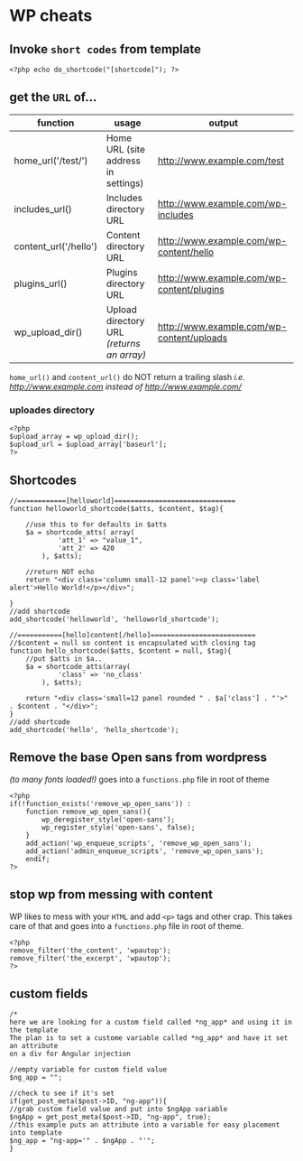 WP cheats
=========

## Invoke `short codes` from template
`<?php echo do_shortcode("[shortcode]"); ?>`

## get the `URL` of...

| function              | usage                                     | output                                                     |
| ------------------    | ----------------------------------------- | -----------------------------------------------------------|
| home_url('/test/')    | Home URL (site address in settings)       | http://www.example.com/test                                |
| includes_url()        | Includes directory URL                    | http://www.example.com/wp-includes                         |
| content_url('/hello') | Content directory URL                     | http://www.example.com/wp-content/hello                         |
| plugins_url()         | Plugins directory URL                     | http://www.example.com/wp-content/plugins                  |
| wp_upload_dir()       | Upload directory URL *(returns an array)* | http://www.example.com/wp-content/uploads                  |

`home_url()` and `content_url()` do NOT return a trailing slash *i.e. http://www.example.com instead of http://www.example.com/*


### uploades directory
```
<?php
$upload_array = wp_upload_dir();
$upload_url = $upload_array['baseurl'];
?>
```

## Shortcodes
```
//============[helloworld]==============================
function helloworld_shortcode($atts, $content, $tag){
    
    //use this to for defaults in $atts
    $a = shortcode_atts( array(
            'att_1' => "value_1",
            'att_2' => 420
        ), $atts);
        
    //return NOT echo
    return "<div class='column small-12 panel'><p class='label alert'>Hello World!</p></div>";
    
}
//add shortcode
add_shortcode('helloworld', 'helloworld_shortcode');

//===========[hello]content[/hello]==========================
//$content = null so content is encapsulated with closing tag
function hello_shortcode($atts, $content = null, $tag){
    //put $atts in $a..
    $a = shortcode_atts(array(
            'class' => 'no_class'
        ), $atts);
        
    return "<div class='small=12 panel rounded " . $a['class'] . "'>" . $content . "</div>";
}
//add shortcode
add_shortcode('hello', 'hello_shortcode');
```

## Remove the base Open sans from wordpress
*(to many fonts loaded!)* goes into a `functions.php` file in root of theme
```
<?php
if(!function_exists('remove_wp_open_sans')) :
    function remove_wp_open_sans(){
        wp_deregister_style('open-sans');
        wp_register_style('open-sans', false);
    }
    add_action('wp_enqueue_scripts', 'remove_wp_open_sans');
    add_action('admin_enqueue_scripts', 'remove_wp_open_sans');
    endif;
?>
```

## stop wp from messing with content
WP likes to mess with your `HTML` and add `<p>` tags and other crap. This takes care of that and goes into a `functions.php` file in root of theme.
```
<?php
remove_filter('the_content', 'wpautop');
remove_filter('the_excerpt', 'wpautop');
?>
```

## custom fields
```
/*
here we are looking for a custom field called *ng_app* and using it in the template
The plan is to set a custome variable called *ng_app* and have it set an attribute
on a div for Angular injection

//empty variable for custom field value
$ng_app = "";

//check to see if it's set
if(get_post_meta($post->ID, "ng-app")){
//grab custom field value and put into $ngApp variable
$ngApp = get_post_meta($post->ID, "ng-app", true);
//this example puts an attribute into a variable for easy placement into template
$ng_app = "ng-app='" . $ngApp . "'";
}
```